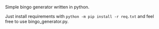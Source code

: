 Simple bingo generator written in python.

Just install requirements with `python -m pip install -r req.txt` and feel free to use bingo_generator.py.